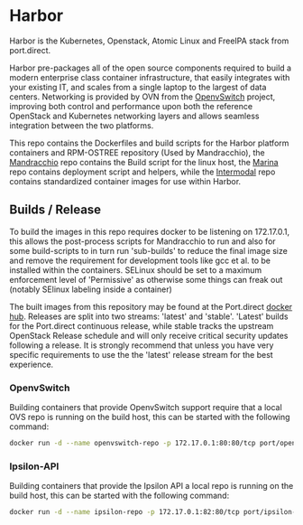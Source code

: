 # Harbor

Harbor is the Kubernetes, Openstack, Atomic Linux and FreeIPA stack from port.direct.

Harbor pre-packages all of the open source components required to build a modern enterprise class container infrastructure, that easily integrates with your existing IT, and scales from a single laptop to the largest of data centers. Networking is provided by OVN from the [OpenvSwitch](https://github.com/openvswitch/ovs) project, improving both control and performance upon both the reference OpenStack and Kubernetes networking layers and allows seamless integration between the two platforms.

This repo contains the Dockerfiles and build scripts for the Harbor platform containers and RPM-OSTREE repository (Used by Mandracchio), the [Mandracchio](https://github.com/portdirect/mandracchio) repo contains the Build script for the linux host, the [Marina](https://github.com/portdirect/marina) repo contains deployment script and helpers, while the [Intermodal](https://github.com/portdirect/intermodal) repo contains standardized container images for use within Harbor.


## Builds / Release

To build the images in this repo requires docker to be listening on 172.17.0.1, this allows the post-process scripts for Mandracchio to run and also for some build-scripts to in turn run 'sub-builds' to reduce the final image size and remove the requirement for development tools like gcc et al. to be installed within the containers. SELinux should be set to a maximum enforcement level of 'Permissive' as otherwise some things can freak out (notably SElinux labeling inside a container)

The built images from this repository may be found at the Port.direct [docker hub](https://hub.docker.com/u/port/). Releases are split into two streams: 'latest' and 'stable'. 'Latest' builds for the Port.direct continuous release, while stable tracks the upstream OpenStack Release schedule and will only receive critical security updates following a release. It is strongly recommend that unless you have very specific requirements to use the the 'latest' release stream for the best experience.


### OpenvSwitch

Building containers that provide OpenvSwitch support require that a local OVS repo is running on the build host, this can be started with the following command:

```bash
docker run -d --name openvswitch-repo -p 172.17.0.1:80:80/tcp port/openvswitch-rpm:latest
```

### Ipsilon-API

Building containers that provide the Ipsilon API a local repo is running on the build host, this can be started with the following command:

```bash
docker run -d --name ipsilon-repo -p 172.17.0.1:82:80/tcp port/ipsilon-rpm:latest
```

